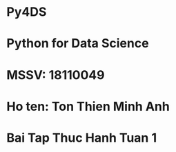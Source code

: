 # Py4DS
# Python for Data Science
# MSSV: 18110049
# Ho ten: Ton Thien Minh Anh
# Bai Tap Thuc Hanh Tuan 1
